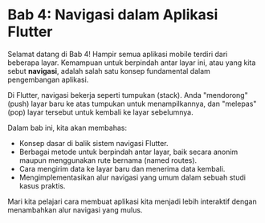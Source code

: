# Bab 4: Navigasi dalam Aplikasi Flutter

Selamat datang di Bab 4! Hampir semua aplikasi mobile terdiri dari beberapa layar. Kemampuan untuk berpindah antar layar ini, atau yang kita sebut **navigasi**, adalah salah satu konsep fundamental dalam pengembangan aplikasi.

Di Flutter, navigasi bekerja seperti tumpukan (stack). Anda "mendorong" (push) layar baru ke atas tumpukan untuk menampilkannya, dan "melepas" (pop) layar tersebut untuk kembali ke layar sebelumnya.

Dalam bab ini, kita akan membahas:
- Konsep dasar di balik sistem navigasi Flutter.
- Berbagai metode untuk berpindah antar layar, baik secara anonim maupun menggunakan rute bernama (named routes).
- Cara mengirim data ke layar baru dan menerima data kembali.
- Mengimplementasikan alur navigasi yang umum dalam sebuah studi kasus praktis.

Mari kita pelajari cara membuat aplikasi kita menjadi lebih interaktif dengan menambahkan alur navigasi yang mulus.
